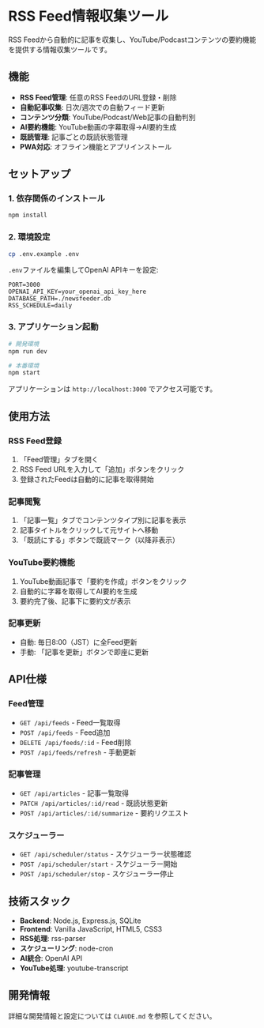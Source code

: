 # RSS Feed情報収集ツール

RSS Feedから自動的に記事を収集し、YouTube/Podcastコンテンツの要約機能を提供する情報収集ツールです。

## 機能

- **RSS Feed管理**: 任意のRSS FeedのURL登録・削除
- **自動記事収集**: 日次/週次での自動フィード更新
- **コンテンツ分類**: YouTube/Podcast/Web記事の自動判別
- **AI要約機能**: YouTube動画の字幕取得→AI要約生成
- **既読管理**: 記事ごとの既読状態管理
- **PWA対応**: オフライン機能とアプリインストール

## セットアップ

### 1. 依存関係のインストール
```bash
npm install
```

### 2. 環境設定
```bash
cp .env.example .env
```

`.env`ファイルを編集してOpenAI APIキーを設定:
```env
PORT=3000
OPENAI_API_KEY=your_openai_api_key_here
DATABASE_PATH=./newsfeeder.db
RSS_SCHEDULE=daily
```

### 3. アプリケーション起動
```bash
# 開発環境
npm run dev

# 本番環境
npm start
```

アプリケーションは `http://localhost:3000` でアクセス可能です。

## 使用方法

### RSS Feed登録
1. 「Feed管理」タブを開く
2. RSS Feed URLを入力して「追加」ボタンをクリック
3. 登録されたFeedは自動的に記事を取得開始

### 記事閲覧
1. 「記事一覧」タブでコンテンツタイプ別に記事を表示
2. 記事タイトルをクリックして元サイトへ移動
3. 「既読にする」ボタンで既読マーク（以降非表示）

### YouTube要約機能
1. YouTube動画記事で「要約を作成」ボタンをクリック
2. 自動的に字幕を取得してAI要約を生成
3. 要約完了後、記事下に要約文が表示

### 記事更新
- 自動: 毎日8:00（JST）に全Feed更新
- 手動: 「記事を更新」ボタンで即座に更新

## API仕様

### Feed管理
- `GET /api/feeds` - Feed一覧取得
- `POST /api/feeds` - Feed追加
- `DELETE /api/feeds/:id` - Feed削除
- `POST /api/feeds/refresh` - 手動更新

### 記事管理
- `GET /api/articles` - 記事一覧取得
- `PATCH /api/articles/:id/read` - 既読状態更新
- `POST /api/articles/:id/summarize` - 要約リクエスト

### スケジューラー
- `GET /api/scheduler/status` - スケジューラー状態確認
- `POST /api/scheduler/start` - スケジューラー開始
- `POST /api/scheduler/stop` - スケジューラー停止

## 技術スタック

- **Backend**: Node.js, Express.js, SQLite
- **Frontend**: Vanilla JavaScript, HTML5, CSS3
- **RSS処理**: rss-parser
- **スケジューリング**: node-cron
- **AI統合**: OpenAI API
- **YouTube処理**: youtube-transcript

## 開発情報

詳細な開発情報と設定については `CLAUDE.md` を参照してください。